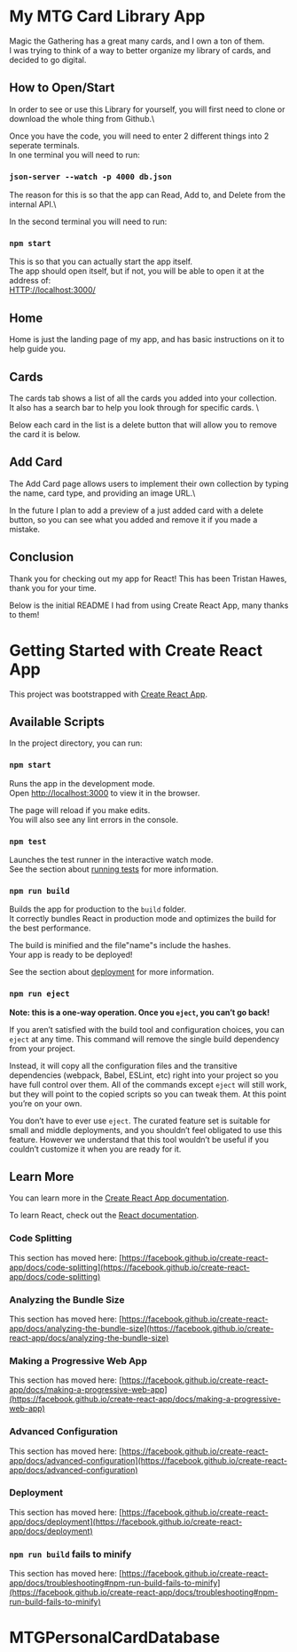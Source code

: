 # My MTG Card Library App

Magic the Gathering has a great many cards, and I own a ton of them. \
I was trying to think of a way to better organize my library of cards, and decided to go digital.

## How to Open/Start

In order to see or use this Library for yourself, you will first need to clone or download the whole thing from Github.\

Once you have the code, you will need to enter 2 different things into 2 seperate terminals. \
In one terminal you will need to run:
### `json-server --watch -p 4000 db.json`
The reason for this is so that the app can Read, Add to, and Delete from the \
internal API.\

In the second terminal you will need to run:
### `npm start`
This is so that you can actually start the app itself. \
The app should open itself, but if not, you will be able to open it at the address of: \
[HTTP://localhost:3000/](http://localhost:3000)


## Home

Home is just the landing page of my app, and has basic instructions on it to help guide you.

## Cards

The cards tab shows a list of all the cards you added into your collection.\
It also has a search bar to help you look through for specific cards. \

Below each card in the list is a delete button that will allow you to remove the card it is below.

## Add Card

The Add Card page allows users to implement their own collection by typing the name, card type, and providing an image URL.\

In the future I plan to add a preview of a just added card with a delete button, so you can see what you added and remove it if you made a mistake.


## Conclusion
Thank you for checking out my app for React!  This has been Tristan Hawes, thank you for your time.

Below is the initial README I had from using Create React App, many thanks to them!

# Getting Started with Create React App

This project was bootstrapped with [Create React App](https://github.com/facebook/create-react-app).

## Available Scripts

In the project directory, you can run:

### `npm start`

Runs the app in the development mode.\
Open [http://localhost:3000](http://localhost:3000) to view it in the browser.

The page will reload if you make edits.\
You will also see any lint errors in the console.

### `npm test`

Launches the test runner in the interactive watch mode.\
See the section about [running tests](https://facebook.github.io/create-react-app/docs/running-tests) for more information.

### `npm run build`

Builds the app for production to the `build` folder.\
It correctly bundles React in production mode and optimizes the build for the best performance.

The build is minified and the file"name"s include the hashes.\
Your app is ready to be deployed!

See the section about [deployment](https://facebook.github.io/create-react-app/docs/deployment) for more information.

### `npm run eject`

**Note: this is a one-way operation. Once you `eject`, you can’t go back!**

If you aren’t satisfied with the build tool and configuration choices, you can `eject` at any time. This command will remove the single build dependency from your project.

Instead, it will copy all the configuration files and the transitive dependencies (webpack, Babel, ESLint, etc) right into your project so you have full control over them. All of the commands except `eject` will still work, but they will point to the copied scripts so you can tweak them. At this point you’re on your own.

You don’t have to ever use `eject`. The curated feature set is suitable for small and middle deployments, and you shouldn’t feel obligated to use this feature. However we understand that this tool wouldn’t be useful if you couldn’t customize it when you are ready for it.

## Learn More

You can learn more in the [Create React App documentation](https://facebook.github.io/create-react-app/docs/getting-started).

To learn React, check out the [React documentation](https://reactjs.org/).

### Code Splitting

This section has moved here: [https://facebook.github.io/create-react-app/docs/code-splitting](https://facebook.github.io/create-react-app/docs/code-splitting)

### Analyzing the Bundle Size

This section has moved here: [https://facebook.github.io/create-react-app/docs/analyzing-the-bundle-size](https://facebook.github.io/create-react-app/docs/analyzing-the-bundle-size)

### Making a Progressive Web App

This section has moved here: [https://facebook.github.io/create-react-app/docs/making-a-progressive-web-app](https://facebook.github.io/create-react-app/docs/making-a-progressive-web-app)

### Advanced Configuration

This section has moved here: [https://facebook.github.io/create-react-app/docs/advanced-configuration](https://facebook.github.io/create-react-app/docs/advanced-configuration)

### Deployment

This section has moved here: [https://facebook.github.io/create-react-app/docs/deployment](https://facebook.github.io/create-react-app/docs/deployment)

### `npm run build` fails to minify

This section has moved here: [https://facebook.github.io/create-react-app/docs/troubleshooting#npm-run-build-fails-to-minify](https://facebook.github.io/create-react-app/docs/troubleshooting#npm-run-build-fails-to-minify)
# MTGPersonalCardDatabase
